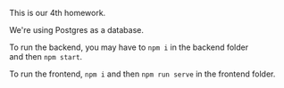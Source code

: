 This is our 4th homework.    

We're using Postgres as a database.  

To run the backend, you may have to `npm i` in the backend folder  
and then `npm start`.

To run the frontend, `npm i` and then `npm run serve` in the frontend folder.
